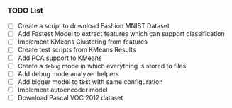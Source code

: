 


### TODO List

- [ ] Create a script to download Fashion MNIST Dataset
- [ ] Add Fastest Model to extract features which can support classification
- [ ] Implement KMeans Clustering from features
- [ ] Create test scripts from KMeans Results
- [ ] Add PCA support to KMeans
- [ ] Create a `debug` mode in which everything is stored to files
- [ ] Add debug mode analyzer helpers
- [ ] Add bigger model to test with same configuration
- [ ] Implement autoencoder model
- [ ] Download Pascal VOC 2012 dataset